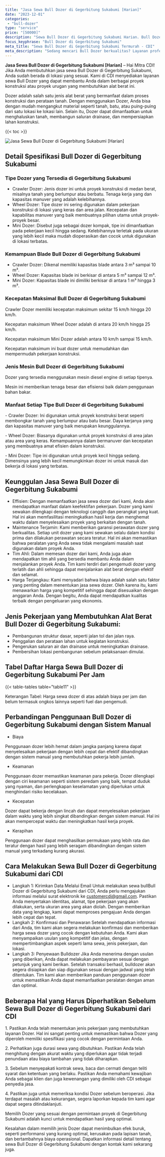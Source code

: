 ```yaml
---
title: "Jasa Sewa Bull Dozer di Gegerbitung Sukabumi [Harian]"
date: "2023-12-01"
categories:
 - "bull-dozer"
type: "service"
price: "[50000]"
description: "Sewa Bull Dozer di Gegerbitung Sukabumi Harian. Bull Dozer unggulan untuk kebutuhan proyek konstruksi dengan performa maksimal. Hubungi kami untuk informasi lebih detail."
focus_keyphrase: "Bull Dozer di Gegerbitung Sukabumi"
meta_title: "Sewa Bull Dozer di Gegerbitung Sukabumi Termurah - CDI"
meta_description: "Sedang mencari Bull Dozer berkualitas? Layanan profesional kami siap melayani dengan harga kompetitif. Dapatkan penawaran sekarang."
---
```


**Jasa Sewa Bull Dozer di Gegerbitung Sukabumi [Harian]** – Hai Mitra CDI! Jika Anda membutuhkan jasa sewa Bull Dozer di Gegerbitung Sukabumi, Anda sudah berada di lokasi yang sesuai. Kami di CDI menyediakan layanan sewa Bull Dozer yang dapat membantu Anda dalam berbagai proyek konstruksi atau proyek urugan yang membutuhkan alat berat ini.

Dozer adalah salah satu jenis alat berat yang bermanfaat dalam proses konstruksi dan perataan tanah. Dengan menggunakan Dozer, Anda bisa dengan mudah mengangkut material seperti tanah, batu, atau puing-puing dari satu lokasi ke lokasi lain. Selain itu, Dozer dapat dimanfaatkan untuk menghaluskan tanah, membangun saluran drainase, dan mempersiapkan lahan konstruksi.

{{< toc >}}

![Jasa Sewa Bull Dozer di Gegerbitung Sukabumi [Harian]](/images/bull-dozer/bull-dozer-04.jpg)

## Detail Spesifikasi Bull Dozer di Gegerbitung Sukabumi

### Tipe Dozer yang Tersedia di Gegerbitung Sukabumi

*   Crawler Dozer: Jenis dozer ini untuk proyek konstruksi di medan berat, misalnya tanah yang berlumpur atau berbatu. Tenaga kerja yang dan kapasitas manuver yang adalah kelebihannya.
*   Wheel Dozer: Tipe dozer ini sering digunakan dalam pekerjaan konstruksi di lokasi yang keras dan area jalan. Kecepatan dan kapabilitas manuver yang baik membuatnya pilihan utama untuk proyek-proyek besar.
*   Mini Dozer: Disebut juga sebagai dozer kompak, tipe ini dimanfaatkan pada pekerjaan kecil hingga sedang. Kelebihannya terletak pada ukuran yang lebih kecil maka mudah dioperasikan dan cocok untuk digunakan di lokasi terbatas.

### Kemampuan Blade Bull Dozer di Gegerbitung Sukabumi

*   Crawler Dozer: Dikenal memiliki kapasitas blade antara 3 m³ sampai 10 m³.
*   Wheel Dozer: Kapasitas blade ini berkisar di antara 5 m³ sampai 12 m³.
*   Mini Dozer: Kapasitas blade ini dimiliki berkisar di antara 1 m³ hingga 3 m³.

### Kecepatan Maksimal Bull Dozer di Gegerbitung Sukabumi

Crawler Dozer memiliki kecepatan maksimum sekitar 15 km/h hingga 20 km/h.

Kecepatan maksimum Wheel Dozer adalah di antara 20 km/h hingga 25 km/h.

Kecepatan maksimum Mini Dozer adalah antara 10 km/h sampai 15 km/h.

Kecepatan maksimum ini buat dozer untuk memudahkan dan mempermudah pekerjaan konstruksi.

### Jenis Mesin Bull Dozer di Gegerbitung Sukabumi

Dozer yang tersedia menggunakan mesin diesel engine di setiap tipenya.

Mesin ini memberikan tenaga besar dan efisiensi baik dalam penggunaan bahan bakar.

### Manfaat Setiap Tipe Bull Dozer di Gegerbitung Sukabumi

\- Crawler Dozer: Ini digunakan untuk proyek konstruksi berat seperti membongkar tanah yang berlumpur atau batu besar. Daya kerjanya yang dan kapasitas manuver yang baik merupakan keunggulannya.

\- Wheel Dozer: Biasanya digunakan untuk proyek konstruksi di area jalan atau area yang keras. Kemampuannya dalam bermanuver dan kecepatan yang membuatnya amat efisien dalam konstruksi.

\- Mini Dozer: Tipe ini digunakan untuk proyek kecil hingga sedang. Dimensinya yang lebih kecil memungkinkan dozer ini untuk masuk dan bekerja di lokasi yang terbatas.

## Keunggulan Jasa Sewa Bull Dozer di Gegerbitung Sukabumi

*   Effisien: Dengan memanfaatkan jasa sewa dozer dari kami, Anda akan mendapatkan manfaat dalam keefektifan pekerjaan. Dozer yang kami sewakan dilengkapi dengan teknologi canggih dan perangkat yang kuat. Hal ini akan memfasilitasi meningkatkan hasil kerja dan menghemat waktu dalam menyelesaikan proyek yang berkaitan dengan tanah.
*   Maintenance Terjamin: Kami memberikan garansi perawatan dozer yang berkualitas. Setiap unit dozer yang kami sewakan selalu dalam kondisi prima dan dilakukan perawatan secara teratur. Hal ini akan memastikan bahwa peralatan yang Anda sewa tidak mengalami masalah saat digunakan dalam proyek Anda.
*   Tim Ahli: Dalam memesan dozer dari kami, Anda juga akan mendapatkan tim ahli yang bersedia membantu Anda dalam menjalankan proyek Anda. Tim kami terdiri dari pengemudi dozer yang terlatih dan ahli sehingga dapat menjalankan alat berat dengan efektif dan selamat.
*   Harga Terjangkau: Kami menyadari bahwa biaya adalah salah satu faktor yang penting dalam menentukan jasa sewa dozer. Oleh karena itu, kami menawarkan harga yang kompetitif sehingga dapat disesuaikan dengan anggaran Anda. Dengan begitu, Anda dapat mendapatkan kualitas terbaik dengan pengeluaran yang ekonomis.

## Jenis Pekerjaan yang Membutuhkan Alat Berat Bull Dozer di Gegerbitung Sukabumi:

*   Pembangunan struktur dasar, seperti jalan tol dan jalan raya.
*   Penggalian dan perataan lahan untuk kegiatan konstruksi.
*   Pengerukan saluran air dan drainase untuk meningkatkan drainase.
*   Pembersihan lokasi pembangunan sebelum pelaksanaan dimulai.

## Tabel Daftar Harga Sewa Bull Dozer di Gegerbitung Sukabumi Per Jam

{{< table-tables table="table11" >}}

Keterangan Tabel: Harga sewa dozer di atas adalah biaya per jam dan belum termasuk ongkos lainnya seperti fuel dan pengemudi.

## Perbandingan Penggunaan Bull Dozer di Gegerbitung Sukabumi dengan Sistem Manual

*   Biaya

Penggunaan dozer lebih hemat dalam jangka panjang karena dapat menyelesaikan pekerjaan dengan lebih cepat dan efektif dibandingkan dengan sistem manual yang membutuhkan pekerja lebih jumlah.
*   Keamanan

Penggunaan dozer memastikan keamanan para pekerja. Dozer dilengkapi dengan ciri keamanan seperti sistem peredam yang baik, tempat duduk yang nyaman, dan perlengkapan keselamatan yang diperlukan untuk menghindari risiko kecelakaan.
*   Kecepatan

Dozer dapat bekerja dengan lincah dan dapat menyelesaikan pekerjaan dalam waktu yang lebih singkat dibandingkan dengan sistem manual. Hal ini akan mempercepat waktu dan meningkatkan hasil kerja proyek.
*   Kerapihan

Penggunaan dozer dapat menghasilkan permukaan yang lebih rata dan teratur dengan hasil yang lebih seragam dibandingkan dengan sistem manual yang terkadang kurang akurasi.

## Cara Melakukan Sewa Bull Dozer di Gegerbitung Sukabumi dari CDI

*   Langkah 1: Kirimkan Data Melalui Email
Untuk melakukan sewa bullBull Dozer di Gegerbitung Sukabumi dari CDI, Anda perlu mengajukan informasi melalui surat elektronik ke customercdi@gmail.com. Pastikan Anda menyertakan identitas, alamat, tipe pekerjaan yang akan dilakukan, serta ukuran area yang akan diolah. Dengan memberikan data yang lengkap, kami dapat memproses pengajuan Anda dengan lebih cepat dan tepat.
*   Langkah 2: Konfirmasi dan Penawaran
Setelah mendapatkan informasi dari Anda, tim kami akan segera melakukan konfirmasi dan memberikan harga sewa dozer yang cocok dengan kebutuhan Anda. Kami akan menyampaikan usulan yang kompetitif dan jelas, dengan mempertimbangkan aspek seperti lama sewa, jenis pekerjaan, dan lokasi.
*   Langkah 3: Penyewaan Bulldozer
Jika Anda menerima dengan usulan yang diberikan, Anda dapat melakukan pembayaran sesuai dengan petunjuk yang kami berikan. Setelah transaksi berhasil, bulldozer akan segera disiapkan dan siap digunakan sesuai dengan jadwal yang telah ditentukan. Tim kami akan memberikan panduan penggunaan dozer untuk memastikan Anda dapat memanfaatkan peralatan dengan aman dan optimal.

## Beberapa Hal yang Harus Diperhatikan Sebelum Sewa Bull Dozer di Gegerbitung Sukabumi dari CDI

1\.  Pastikan Anda telah menentukan jenis pekerjaan yang membutuhkan layanan Dozer. Hal ini sangat penting untuk memastikan bahwa Dozer yang diperoleh memiliki spesifikasi yang cocok dengan permintaan Anda.

2\.  Perhatikan juga durasi sewa yang dibutuhkan. Pastikan Anda telah menghitung dengan akurat waktu yang diperlukan agar tidak terjadi penundaan atau biaya tambahan yang tidak diharapkan.

3\.  Sebelum menyepakati kontrak sewa, baca dan cermati dengan teliti syarat dan ketentuan yang berlaku. Pastikan Anda memahami kewajiban Anda sebagai klien dan juga kewenangan yang dimiliki oleh CDI sebagai penyedia jasa.

4\.  Pastikan juga untuk memeriksa kondisi Dozer sebelum beroperasi. Jika terdapat masalah atau kekurangan, segera laporkan kepada tim kami agar dapat segera ditindaklanjuti.

Memilih Dozer yang sesuai dengan permintaan proyek di Gegerbitung Sukabumi adalah kunci untuk mendapatkan hasil yang optimal.

Kesalahan dalam memilih jenis Dozer dapat menimbulkan efek buruk, seperti performansi yang kurang optimal, kerusakan pada lapisan tanah, dan bertambahnya biaya operasional. Dapatkan informasi detail tentang sewa Bull Dozer di Gegerbitung Sukabumi dengan kontak kami sekarang juga.